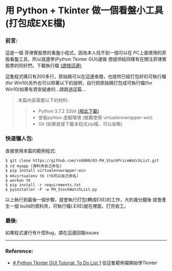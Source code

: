 # 用 Python + Tkinter 做一個看盤小工具 (打包成EXE檔)   

### 前言:
這是一個 菲律賓股票的看盤小程式，因為本人找不到一個可以在
PC上面使用的菲股看盤工具，所以就邊學(Python Tkinter GUI)邊做
想提供給同樣有在關注菲律賓股票的同好們。下載執行檔 [(請按這邊)](https://mega.nz/file/vt4RlYYI#D0l07YPed7PJekpwjPPC8nISATix3Z1bJxPJvIZgi6s)

這隻程式碼只有200多行，原始碼可以在這邊查閱，也提供已經打包好的可執行檔(for Win10)另外也可以照著以下的說明，自行把原始碼打包成可執行檔(for Win10)如果有資安疑慮的...請跳過這篇...
>本篇內容需要以下的材料:  
>> * Python 3.7.2  32bit [(按此下載)](https://www.python.org/downloads/release/python-372/)
>> * 安裝pyhton 虛擬環境 (推薦使用 virtualenvwrapper-win)
>> * Git (如果直接下載本程式zip檔，可以省略)
 ### 快速懶人包:  
直接使用本篇的範例程式:

    $ git clone https://github.com/rs6000/03-PH_StockPriceWatchList.git
    $ cd myapp (資料夾自己命名)
    $ pip install virtualenvwrapper-win
    $ mkvirtualenv tk (tk可以自己命名)
    $ workon tk
    $ pip install -r requirements.txt 
    $ pyinstaller -F -w PH_StockWatchList.py
以上執行到最後一個步驟，就會執行打包(轉成EXE)的工作，大約幾分鐘後
就會產生一個 build的資料夾，可執行檔(.EXE)就在裡面，打完收工。

### 最後:  
如果程式運行有什麼Bug，請在這邊回報issues

---  
### Reference:  
- [# Python Tkinter GUI Tutorial: To Do List 1](https://www.youtube.com/watch?v=OAHLwtmdqUk) 從這隻範例檔開始學Tkinter
